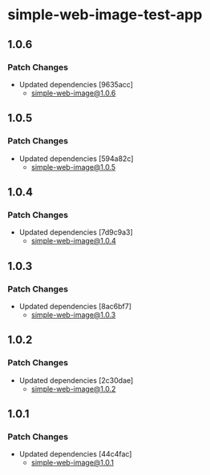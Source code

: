 # simple-web-image-test-app

## 1.0.6

### Patch Changes

- Updated dependencies [9635acc]
  - simple-web-image@1.0.6

## 1.0.5

### Patch Changes

- Updated dependencies [594a82c]
  - simple-web-image@1.0.5

## 1.0.4

### Patch Changes

- Updated dependencies [7d9c9a3]
  - simple-web-image@1.0.4

## 1.0.3

### Patch Changes

- Updated dependencies [8ac6bf7]
  - simple-web-image@1.0.3

## 1.0.2

### Patch Changes

- Updated dependencies [2c30dae]
  - simple-web-image@1.0.2

## 1.0.1

### Patch Changes

- Updated dependencies [44c4fac]
  - simple-web-image@1.0.1
